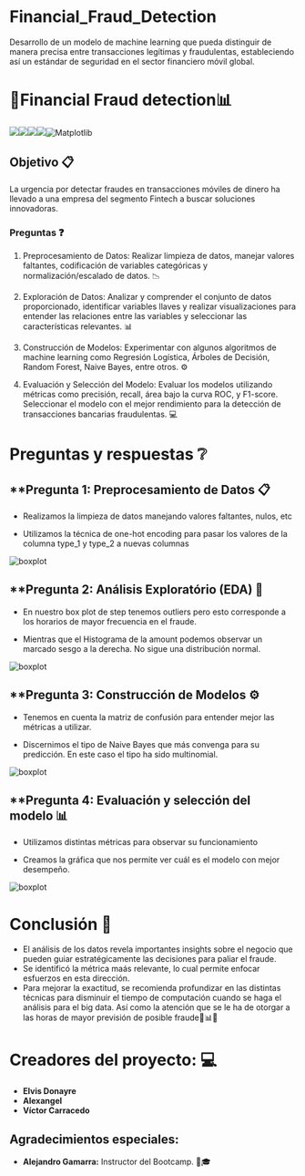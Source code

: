 # Financial_Fraud_Detection
Desarrollo de un modelo de machine learning que pueda distinguir de manera precisa entre transacciones legítimas y fraudulentas, estableciendo así un estándar de seguridad en el sector financiero móvil global.

# 💸Financial Fraud detection📊


![](https://img.shields.io/badge/Python-14354C?style=for-the-badge&logo=python&logoColor=white)![](https://img.shields.io/badge/Colab-F9AB00?style=for-the-badge&logo=googlecolab&color=525252)![](https://img.shields.io/badge/Numpy-777BB4?style=for-the-badge&logo=numpy&logoColor=white)![](https://img.shields.io/badge/Pandas-2C2D72?style=for-the-badge&logo=pandas&logoColor=white)![Matplotlib](https://img.shields.io/badge/Matplotlib-%23ffffff.svg?style=for-the-badge&logo=Matplotlib&logoColor=black)

## Objetivo 📋

La urgencia por detectar fraudes en transacciones móviles de dinero ha llevado a una empresa del segmento Fintech a buscar soluciones innovadoras.

### **Preguntas** ❓

1. Preprocesamiento de Datos: Realizar limpieza de datos, manejar valores faltantes, codificación de variables categóricas y normalización/escalado de datos. 📉

2. Exploración de Datos: Analizar y comprender el conjunto de datos proporcionado, identificar variables llaves y realizar visualizaciones para entender las relaciones entre las variables y seleccionar las características relevantes. 📊

3. Construcción de Modelos: Experimentar con algunos algoritmos de machine learning como Regresión Logística, Árboles de Decisión, Random Forest, Naive Bayes, entre otros. ⚙️

4. Evaluación y Selección del Modelo: Evaluar los modelos utilizando métricas como precisión, recall, área bajo la curva ROC, y F1-score. Seleccionar el modelo con el mejor rendimiento para la detección de transacciones bancarias fraudulentas. 💻 


#  **Preguntas y respuestas** ❔

## **Pregunta 1: Preprocesamiento de Datos 📋

- Realizamos la limpieza de datos manejando valores faltantes, nulos, etc

- Utilizamos la técnica de one-hot encoding para pasar los valores de la columna type_1 y type_2 a nuevas columnas 

![boxplot](https://github.com/GabrielChavezC/Store_Sales_Analysis_SQL/assets/155968191/ae861238-c44d-4bc4-a1d2-fff80c74b073)


## **Pregunta 2: Análisis Exploratório (EDA) 📖 

- En nuestro box plot de step tenemos outliers pero esto corresponde a los horarios de mayor frecuencia en el fraude.

- Mientras que el Histograma de la amount podemos observar un marcado sesgo a la derecha. No sigue una distribución normal.

![boxplot](https://github.com/GabrielChavezC/Store_Sales_Analysis_SQL/assets/155968191/ae861238-c44d-4bc4-a1d2-fff80c74b073)


## **Pregunta 3: Construcción de Modelos ⚙️

- Tenemos en cuenta la matriz de confusión para entender mejor las métricas a utilizar.

- Discernimos el tipo de Naive Bayes que más convenga para su predicción. En este caso el tipo ha sido multinomial.

![boxplot](https://github.com/GabrielChavezC/Store_Sales_Analysis_SQL/assets/155968191/ae861238-c44d-4bc4-a1d2-fff80c74b073)

## **Pregunta 4: Evaluación y selección del modelo 📊

- Utilizamos distintas métricas para observar su funcionamiento

- Creamos la gráfica que nos permite ver cuál es el modelo con mejor desempeño.

![boxplot](https://github.com/GabrielChavezC/Store_Sales_Analysis_SQL/assets/155968191/ae861238-c44d-4bc4-a1d2-fff80c74b073)


# Conclusión 💯
+ El análisis de los datos revela importantes insights sobre el negocio que pueden guiar estratégicamente las decisiones para paliar el fraude.
+ Se identificó la métrica maás relevante, lo cual permite enfocar esfuerzos en esta dirección.
+ Para mejorar la exactitud, se recomienda profundizar en las distintas técnicas para disminuir el tiempo de computación cuando se haga el análisis para el big data. Así como la atención que se le ha de otorgar
  a las horas de mayor previsión de posible fraude🌟📊📝

# Creadores del proyecto: 💻

- **Elvis Donayre** 
- **Alexangel** 
- **Víctor Carracedo**

## Agradecimientos especiales:

- **Alejandro Gamarra:** Instructor del Bootcamp. 📝🎓
